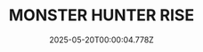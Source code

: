 ---
title: "MONSTER HUNTER RISE"
id: 1446780
date: 2025-05-20T00:00:04.778Z
link: games/steam/recent/monster-hunter-rise
image: http://media.steampowered.com/steamcommunity/public/images/apps/1446780/560dd364b52075b783424961a43c01f9b69fde15.jpg
playtime_2weeks: 2170
playtime_forever: 10618
playtime_windows_forever: 0
playtime_mac_forever: 0
playtime_linux_forever: 10618
playtime_deck_forever: 10618
---